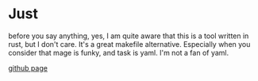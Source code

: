 # Just

before you say anything, yes, I am quite aware that this is a tool written in rust, but I don't care.
It's a great makefile alternative.
Especially when you consider that mage is funky, and task is yaml.
I'm not a fan of yaml.

[github page](https://github.com/casey/just)

